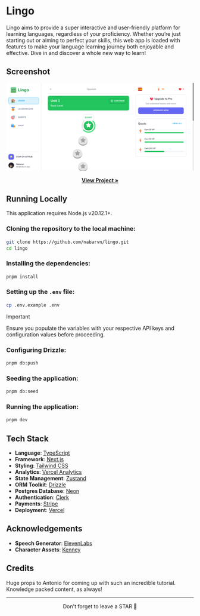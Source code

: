 # Lingo

Lingo aims to provide a super interactive and user-friendly platform for learning languages, regardless of your proficiency. Whether you’re just starting out or aiming to perfect your skills, this web app is loaded with features to make your language learning journey both enjoyable and effective. Dive in and discover a whole new way to learn!

## Screenshot

<img src="./screenshot.png">

<p align="center">
  <a href="https://lingo.nabarun.app"><strong>View Project »</strong></a>
</p>

## Running Locally

This application requires Node.js v20.12.1+.

### Cloning the repository to the local machine:

```bash
git clone https://github.com/nabarvn/lingo.git
cd lingo
```

### Installing the dependencies:

```bash
pnpm install
```

### Setting up the `.env` file:

```bash
cp .env.example .env
```

> [!IMPORTANT]
> Ensure you populate the variables with your respective API keys and configuration values before proceeding.

### Configuring Drizzle:

```bash
pnpm db:push
```

### Seeding the application:

```bash
pnpm db:seed
```

### Running the application:

```bash
pnpm dev
```

## Tech Stack

- **Language**: [TypeScript](https://www.typescriptlang.org)
- **Framework**: [Next.js](https://nextjs.org)
- **Styling**: [Tailwind CSS](https://tailwindcss.com)
- **Analytics**: [Vercel Analytics](https://vercel.com/analytics)
- **State Management**: [Zustand](https://docs.pmnd.rs/zustand/getting-started/introduction)
- **ORM Toolkit**: [Drizzle](https://orm.drizzle.team/docs/overview)
- **Postgres Database**: [Neon](https://neon.tech/docs/introduction/about)
- **Authentication**: [Clerk](https://clerk.com/docs/quickstarts/nextjs)
- **Payments**: [Stripe](https://stripe.com/docs/payments)
- **Deployment**: [Vercel](https://vercel.com)

## Acknowledgements

- **Speech Generator**: [ElevenLabs](https://elevenlabs.io)
- **Character Assets**: [Kenney](https://kenney.nl/assets/toon-characters-1)

## Credits

Huge props to Antonio for coming up with such an incredible tutorial. Knowledge packed content, as always!

<hr />

<div align="center">Don't forget to leave a STAR 🌟</div>
